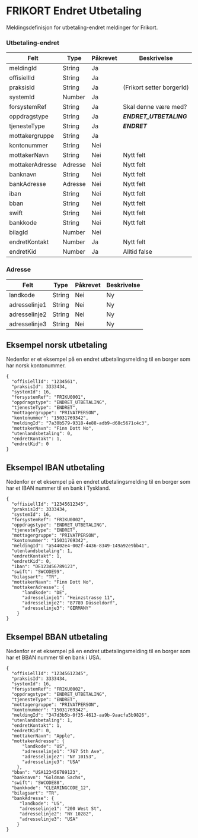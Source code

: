 # FRIKORT Endret Utbetaling

Meldingsdefinisjon for utbetaling-endret meldinger for Frikort.

### Utbetaling-endret
Felt | Type | Påkrevet | Beskrivelse 
-----|------ |------ |-------------------
meldingId | String | Ja | 
offisiellId | String | Ja |
praksisId | String | Ja | (Frikort setter borgerId)
systemId | Number | Ja | 
forsystemRef| String | Ja | Skal denne være med?
oppdragstype| String | Ja | _**ENDRET_UTBETALING**_
tjenesteType| String | Ja | _**ENDRET**_
mottakergruppe| String | Ja |
kontonummer | String | Nei
mottakerNavn | String | Nei| Nytt felt
mottakerAdresse | Adresse | Nei | Nytt felt
banknavn | String | Nei | Nytt felt
bankAdresse | Adresse | Nei | Nytt felt
iban | String | Nei | Nytt felt
bban | String | Nei | Nytt felt
swift | String | Nei | Nytt felt
bankkode | String | Nei | Nytt felt
bilagId | Number | Nei |
endretKontakt | Number | Ja |  Nytt felt
endretKid  | Number | Ja |  Alltid false

### Adresse
Felt | Type | Påkrevet | Beskrivelse 
-----|----- |----- |--------------------
landkode | String | Nei | Ny
adresselinje1 | String | Nei |Ny
adresselinje2 | String | Nei |Ny
adresselinje3 | String | Nei |Ny

## Eksempel norsk utbetaling
Nedenfor er et eksempel på en endret utbetalingsmelding til en borger som har norsk kontonummer.

```
{
  "offisiellId": "1234561",
  "praksisId": 3333434,
  "systemId": 16,
  "forsystemRef": "FRIKU0001",
  "oppdragstype": "ENDRET_UTBETALING",
  "tjenesteType": "ENDRET",
  "mottagergruppe": "PRIVATPERSON",
  "kontonummer": "15031769342",
  "meldingId": "7a30b579-9318-4e88-adb9-d68c5671c4c3",
  "mottakerNavn": "Finn Dott No",
  "utenlandsbetaling": 0,
  "endretKontakt": 1,
  "endretKid": 0
}
```

## Eksempel IBAN utbetaling
Nedenfor er et eksempel på en endret utbetalingsmelding til en borger som har et IBAN nummer til en bank i Tyskland.

```
{
  "offisiellId": "12345612345",
  "praksisId": 3333434,
  "systemId": 16,
  "forsystemRef": "FRIKU0002",
  "oppdragstype": "ENDRET_UTBETALING",
  "tjenesteType": "ENDRET",
  "mottagergruppe": "PRIVATPERSON",
  "kontonummer": "15031769342",
  "meldingId": "a54402e4-002f-4436-8349-149a92e9bb41",
  "utenlandsbetaling": 1,
  "endretKontakt": 1,
  "endretKid": 0,
  "iban": "DE123456789123",
  "swift": "SWCODE99",
  "bilagsart": "TR",
  "mottakerNavn": "Finn Dott No",
  "mottakerAdresse": {
      "landkode": "DE",
      "adresselinje1": "Heinzstrasse 11",
      "adresselinje2": "87789 Düsseldorf",
      "adresselinje3": "GERMANY"
    }
}
```

## Eksempel BBAN utbetaling
Nedenfor er et eksempel på en endret utbetalingsmelding til en borger som har et BBAN nummer til en bank i USA.

```
{
  "offisiellId": "12345612345",
  "praksisId": 3333434,
  "systemId": 16,
  "forsystemRef": "FRIKU0002",
  "oppdragstype": "ENDRET_UTBETALING",
  "tjenesteType": "ENDRET",
  "mottagergruppe": "PRIVATPERSON",
  "kontonummer": "15031769342",
  "meldingId": "347d3b5b-0f35-4613-aa9b-9aacfa5b9826",
  "utenlandsbetaling": 1,
  "endretKontakt": 1,
  "endretKid": 0,
  "mottakerNavn": "Apple",
  "mottakerAdresse": {
      "landkode": "US",
      "adresselinje1": "767 5th Ave",
      "adresselinje2": "NY 10153",
      "adresselinje3": "USA"
    },
  "bban": "USA123456789123",
  "banknavn": "Goldman Sachs",
  "swift": "SWCODE88",
  "bankkode": "CLEARINGCODE_12",
  "bilagsart": "TR",
  "bankAdresse": {
     "landkode": "US",
     "adresselinje1": "200 West St",
     "adresselinje2": "NY 10282",
     "adresselinje3": "USA"
    }
}
```